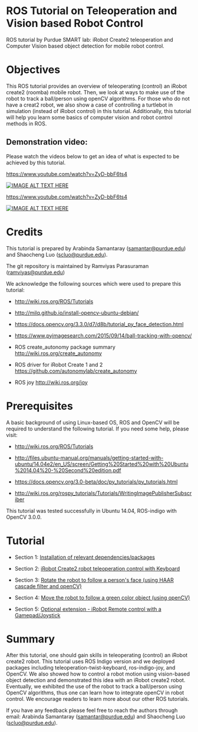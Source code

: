 # ROS Tutorial on Teleoperation and Vision based Robot Control
ROS tutorial by Purdue SMART lab: iRobot Create2 teleoperation and Computer Vision based object detection for mobile robot control.

# Objectives
This ROS tutorial provides an overview of teleoperating (control) an iRobot create2 (roomba) mobile robot. Then, we look at ways to make use of the robot to track a ball/person using openCV algorithms. For those who do not have a creat2 robot, we also show a case of controlling a turtlebot in simulation (instead of iRobot control) in this tutorial. 
Additionally, this tutorial will help you learn some basics of computer vision and robot control methods in ROS.

## Demonstration video:
Please watch the videos below to get an idea of what is expected to be achieved by this tutorial.

<https://www.youtube.com/watch?v=ZyD-bbF6ts4>

[![IMAGE ALT TEXT HERE](https://img.youtube.com/vi/ZyD-bbF6ts4/0.jpg)](https://www.youtube.com/watch?v=ZyD-bbF6ts4)

<https://www.youtube.com/watch?v=ZyD-bbF6ts4>

[![IMAGE ALT TEXT HERE](https://img.youtube.com/vi/-P3i7L_g1OM/0.jpg)](https://www.youtube.com/watch?v=-P3i7L_g1OM)



# Credits
This tutorial is prepared by Arabinda Samantaray (samantar@purdue.edu) and Shaocheng Luo (scluo@purdue.edu).

The git repository is maintained by Ramviyas Parasuraman (ramviyas@purdue.edu)

We acknowledge the following sources which were used to prepare this tutorial:

- http://wiki.ros.org/ROS/Tutorials

- http://milq.github.io/install-opencv-ubuntu-debian/

- https://docs.opencv.org/3.3.0/d7/d8b/tutorial_py_face_detection.html

- https://www.pyimagesearch.com/2015/09/14/ball-tracking-with-opencv/

- ROS create_autonomy package summary <http://wiki.ros.org/create_autonomy>    

- ROS driver for iRobot Create 1 and 2 <https://github.com/autonomylab/create_autonomy>    

- ROS joy <http://wiki.ros.org/joy>

# Prerequisites
A basic background of using Linux-based OS, ROS and OpenCV will be required to understand the following tutorial. If you need some help, please visit:

- http://wiki.ros.org/ROS/Tutorials

- http://files.ubuntu-manual.org/manuals/getting-started-with-ubuntu/14.04e2/en_US/screen/Getting%20Started%20with%20Ubuntu%2014.04%20-%20Second%20edition.pdf

- https://docs.opencv.org/3.0-beta/doc/py_tutorials/py_tutorials.html

- http://wiki.ros.org/rospy_tutorials/Tutorials/WritingImagePublisherSubscriber

This tutorial was tested successfully in Ubuntu 14.04, ROS-indigo with OpenCV 3.0.0.

# Tutorial

* Section 1: [Installation of relevant dependencies/packages](https://github.com/SMARTlab-Purdue/ros-tutorial-robot-control-vision/wiki/Installation)

* Section 2: [iRobot Create2 robot teleoperation control with Keyboard](https://github.com/SMARTlab-Purdue/ros-tutorial-robot-control-vision/wiki/iRobot-control-with-a-keyboard)

* Section 3: [Rotate the robot to follow a person's face (using HAAR cascade filter and openCV)](https://github.com/SMARTlab-Purdue/ros-tutorial-robot-control-vision/wiki/Robot-control-with-face-tracking)

* Section 4: [Move the robot to follow a green color object (using openCV)](https://github.com/SMARTlab-Purdue/ros-tutorial-robot-control-vision/wiki/Robot-control-with-colored-object-detection)

* Section 5: [Optional extension - iRobot Remote control with a Gamepad/Joystick](https://github.com/SMARTlab-Purdue/ros-tutorial-robot-control-vision/wiki/Robot-control-with-Joystick)


# Summary  

After this tutorial, one should gain skills in teleoperating (control) an iRobot create2 robot. This tutorial uses ROS Indigo version and we deployed packages including teleoperation-twist-keyboard, ros-indigo-joy, and OpenCV. 
We also showed how to control a robot motion using vision-based object detection and demonstrated this idea with an iRobot create2 robot. Eventually, we exhibited the use of the robot to track a ball/person using OpenCV algorithms, thus one can learn how to integrate openCV in robot control. We encourage readers to learn more about our other ROS tutorials. 

If you have any feedback please feel free to reach the authors through email: Arabinda Samantaray (samantar@purdue.edu) and Shaocheng Luo (scluo@purdue.edu).

